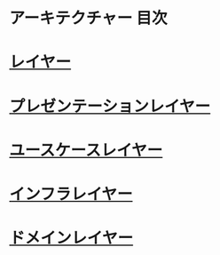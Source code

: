アーキテクチャー 目次
=====

# [レイヤー](layer.md)

# [プレゼンテーションレイヤー](presentationLayer.md)

# [ユースケースレイヤー](useCaseLayer.md)

# [インフラレイヤー](infrastructureLayer.md)

# [ドメインレイヤー](domainLayer.md)